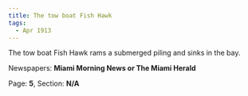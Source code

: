 ```yaml
---  
title: The tow boat Fish Hawk  
tags:  
  - Apr 1913  
---  
```

  
The tow boat Fish Hawk rams a submerged piling and sinks in the bay.  
  
Newspapers: **Miami Morning News or The Miami Herald**  
  
Page: **5**, Section: **N/A** 
